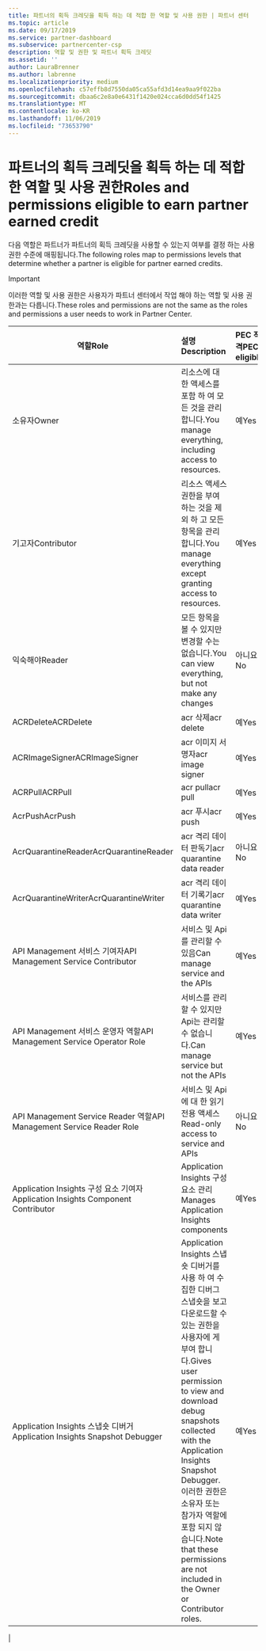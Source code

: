 ```yaml
---
title: 파트너의 획득 크레딧을 획득 하는 데 적합 한 역할 및 사용 권한 | 파트너 센터
ms.topic: article
ms.date: 09/17/2019
ms.service: partner-dashboard
ms.subservice: partnercenter-csp
description: 역할 및 권한 및 파트너 획득 크레딧
ms.assetid: ''
author: LauraBrenner
ms.author: labrenne
ms.localizationpriority: medium
ms.openlocfilehash: c57effb8d7550da05ca55afd3d14ea9aa9f022ba
ms.sourcegitcommit: dbaa6c2e8a0e6431f1420e024cca6d0dd54f1425
ms.translationtype: MT
ms.contentlocale: ko-KR
ms.lasthandoff: 11/06/2019
ms.locfileid: "73653790"
---
```

# <a name="roles-and-permissions-eligible-to-earn-partner-earned-credit"></a><span data-ttu-id="38c78-103">파트너의 획득 크레딧을 획득 하는 데 적합 한 역할 및 사용 권한</span><span class="sxs-lookup"><span data-stu-id="38c78-103">Roles and permissions eligible to earn partner earned credit</span></span>

<span data-ttu-id="38c78-104">다음 역할은 파트너가 파트너의 획득 크레딧을 사용할 수 있는지 여부를 결정 하는 사용 권한 수준에 매핑됩니다.</span><span class="sxs-lookup"><span data-stu-id="38c78-104">The following roles map to permissions levels that determine whether a partner is eligible for partner earned credits.</span></span>

>[!Important]
><span data-ttu-id="38c78-105">이러한 역할 및 사용 권한은 사용자가 파트너 센터에서 작업 해야 하는 역할 및 사용 권한과는 다릅니다.</span><span class="sxs-lookup"><span data-stu-id="38c78-105">These roles and permissions are not the same as the roles and permissions a user needs to work in Partner Center.</span></span>

|<span data-ttu-id="38c78-106">**역할**</span><span class="sxs-lookup"><span data-stu-id="38c78-106">**Role**</span></span>   |<span data-ttu-id="38c78-107">**설명**</span><span class="sxs-lookup"><span data-stu-id="38c78-107">**Description**</span></span>   |<span data-ttu-id="38c78-108">**PEC 적격**</span><span class="sxs-lookup"><span data-stu-id="38c78-108">**PEC eligible**</span></span>   |
|-----------------|:------------------|:--------------|
|<span data-ttu-id="38c78-109">소유자</span><span class="sxs-lookup"><span data-stu-id="38c78-109">Owner</span></span>  |<span data-ttu-id="38c78-110">리소스에 대 한 액세스를 포함 하 여 모든 것을 관리 합니다.</span><span class="sxs-lookup"><span data-stu-id="38c78-110">You manage everything, including access to resources.</span></span>|<span data-ttu-id="38c78-111">예</span><span class="sxs-lookup"><span data-stu-id="38c78-111">Yes</span></span>|
|<span data-ttu-id="38c78-112">기고자</span><span class="sxs-lookup"><span data-stu-id="38c78-112">Contributor</span></span> |<span data-ttu-id="38c78-113">리소스 액세스 권한을 부여 하는 것을 제외 하 고 모든 항목을 관리 합니다.</span><span class="sxs-lookup"><span data-stu-id="38c78-113">You manage everything except granting access to resources.</span></span>|<span data-ttu-id="38c78-114">예</span><span class="sxs-lookup"><span data-stu-id="38c78-114">Yes</span></span>|
|<span data-ttu-id="38c78-115">익숙해야</span><span class="sxs-lookup"><span data-stu-id="38c78-115">Reader</span></span>|<span data-ttu-id="38c78-116">모든 항목을 볼 수 있지만 변경할 수는 없습니다.</span><span class="sxs-lookup"><span data-stu-id="38c78-116">You can view everything, but not make any changes</span></span>|<span data-ttu-id="38c78-117">아니요</span><span class="sxs-lookup"><span data-stu-id="38c78-117">No</span></span>|
|<span data-ttu-id="38c78-118">ACRDelete</span><span class="sxs-lookup"><span data-stu-id="38c78-118">ACRDelete</span></span>|<span data-ttu-id="38c78-119">acr 삭제</span><span class="sxs-lookup"><span data-stu-id="38c78-119">acr delete</span></span>|<span data-ttu-id="38c78-120">예</span><span class="sxs-lookup"><span data-stu-id="38c78-120">Yes</span></span>|
|<span data-ttu-id="38c78-121">ACRImageSigner</span><span class="sxs-lookup"><span data-stu-id="38c78-121">ACRImageSigner</span></span>|<span data-ttu-id="38c78-122">acr 이미지 서명자</span><span class="sxs-lookup"><span data-stu-id="38c78-122">acr image signer</span></span>|<span data-ttu-id="38c78-123">예</span><span class="sxs-lookup"><span data-stu-id="38c78-123">Yes</span></span>|
|<span data-ttu-id="38c78-124">ACRPull</span><span class="sxs-lookup"><span data-stu-id="38c78-124">ACRPull</span></span>|<span data-ttu-id="38c78-125">acr pull</span><span class="sxs-lookup"><span data-stu-id="38c78-125">acr pull</span></span>|<span data-ttu-id="38c78-126">예</span><span class="sxs-lookup"><span data-stu-id="38c78-126">Yes</span></span>|
|<span data-ttu-id="38c78-127">AcrPush</span><span class="sxs-lookup"><span data-stu-id="38c78-127">AcrPush</span></span>|<span data-ttu-id="38c78-128">acr 푸시</span><span class="sxs-lookup"><span data-stu-id="38c78-128">acr push</span></span>|<span data-ttu-id="38c78-129">예</span><span class="sxs-lookup"><span data-stu-id="38c78-129">Yes</span></span>|
|<span data-ttu-id="38c78-130">AcrQuarantineReader</span><span class="sxs-lookup"><span data-stu-id="38c78-130">AcrQuarantineReader</span></span>|<span data-ttu-id="38c78-131">acr 격리 데이터 판독기</span><span class="sxs-lookup"><span data-stu-id="38c78-131">acr quarantine data reader</span></span>|<span data-ttu-id="38c78-132">아니요</span><span class="sxs-lookup"><span data-stu-id="38c78-132">No</span></span>|
|<span data-ttu-id="38c78-133">AcrQuarantineWriter</span><span class="sxs-lookup"><span data-stu-id="38c78-133">AcrQuarantineWriter</span></span>| <span data-ttu-id="38c78-134">acr 격리 데이터 기록기</span><span class="sxs-lookup"><span data-stu-id="38c78-134">acr quarantine data writer</span></span>|<span data-ttu-id="38c78-135">예</span><span class="sxs-lookup"><span data-stu-id="38c78-135">Yes</span></span>|
|<span data-ttu-id="38c78-136">API Management 서비스 기여자</span><span class="sxs-lookup"><span data-stu-id="38c78-136">API Management Service Contributor</span></span>|<span data-ttu-id="38c78-137">서비스 및 Api를 관리할 수 있음</span><span class="sxs-lookup"><span data-stu-id="38c78-137">Can manage service and the APIs</span></span>|<span data-ttu-id="38c78-138">예</span><span class="sxs-lookup"><span data-stu-id="38c78-138">Yes</span></span>|
|<span data-ttu-id="38c78-139">API Management 서비스 운영자 역할</span><span class="sxs-lookup"><span data-stu-id="38c78-139">API Management Service Operator Role</span></span>|<span data-ttu-id="38c78-140">서비스를 관리할 수 있지만 Api는 관리할 수 없습니다.</span><span class="sxs-lookup"><span data-stu-id="38c78-140">Can manage service but not the APIs</span></span>|<span data-ttu-id="38c78-141">예</span><span class="sxs-lookup"><span data-stu-id="38c78-141">Yes</span></span>|
|<span data-ttu-id="38c78-142">API Management Service Reader 역할</span><span class="sxs-lookup"><span data-stu-id="38c78-142">API Management Service Reader Role</span></span>|<span data-ttu-id="38c78-143">서비스 및 Api에 대 한 읽기 전용 액세스</span><span class="sxs-lookup"><span data-stu-id="38c78-143">Read-only access to service and APIs</span></span>|<span data-ttu-id="38c78-144">아니요</span><span class="sxs-lookup"><span data-stu-id="38c78-144">No</span></span>|
|<span data-ttu-id="38c78-145">Application Insights 구성 요소 기여자</span><span class="sxs-lookup"><span data-stu-id="38c78-145">Application Insights Component Contributor</span></span>|<span data-ttu-id="38c78-146">Application Insights 구성 요소 관리</span><span class="sxs-lookup"><span data-stu-id="38c78-146">Manages Application Insights components</span></span>|<span data-ttu-id="38c78-147">예</span><span class="sxs-lookup"><span data-stu-id="38c78-147">Yes</span></span>|
|<span data-ttu-id="38c78-148">Application Insights 스냅숏 디버거</span><span class="sxs-lookup"><span data-stu-id="38c78-148">Application Insights Snapshot Debugger</span></span>|<span data-ttu-id="38c78-149">Application Insights 스냅숏 디버거를 사용 하 여 수집한 디버그 스냅숏을 보고 다운로드할 수 있는 권한을 사용자에 게 부여 합니다.</span><span class="sxs-lookup"><span data-stu-id="38c78-149">Gives user permission to view and download debug snapshots collected with the Application Insights Snapshot Debugger.</span></span> <span data-ttu-id="38c78-150">이러한 권한은 소유자 또는 참가자 역할에 포함 되지 않습니다.</span><span class="sxs-lookup"><span data-stu-id="38c78-150">Note that these permissions are not included in the Owner or Contributor roles.</span></span>|<span data-ttu-id="38c78-151">예</span><span class="sxs-lookup"><span data-stu-id="38c78-151">Yes</span></span>|
|